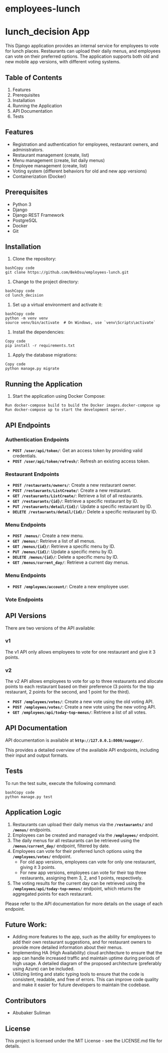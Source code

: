 # employees-lunch

# **lunch_decision App**

This Django application provides an internal service for employees to vote for lunch places. Restaurants can upload their daily menus, and employees can vote on their preferred options. The application supports both old and new mobile app versions, with different voting systems.

## **Table of Contents**

1. Features
2. Prerequisites
3. Installation
4. Running the Application
5. API Documentation
6. Tests

## **Features**

- Registration and authentication for employees, restaurant owners, and administrators.
- Restaurant management (create, list)
- Menu management (create, list daily menus)
- Employee management (create, list)
- Voting system (different behaviors for old and new app versions)
- Containerization (Docker)

## **Prerequisites**

- Python 3
- Django
- Django REST Framework
- PostgreSQL
- Docker
- Git

## **Installation**

1. Clone the repository:

```
bashCopy code
git clone https://github.com/BekOsu/employees-lunch.git

```

1. Change to the project directory:

```
bashCopy code
cd lunch_decision

```

1. Set up a virtual environment and activate it:

```
bashCopy code
python -m venv venv
source venv/bin/activate  # On Windows, use `venv\Scripts\activate`

```

1. Install the dependencies:

```
Copy code
pip install -r requirements.txt

```

1. Apply the database migrations:

```
Copy code
python manage.py migrate

```

## **Running the Application**

1. Start the application using Docker Compose:

```
Run docker-compose build to build the Docker images.docker-compose up
Run docker-compose up to start the development server.

```

## **API Endpoints**

### **Authentication Endpoints**

- **`POST /user/api/token/`**: Get an access token by providing valid credentials.
- **`POST /user/api/token/refresh/`**: Refresh an existing access token.

### **Restaurant Endpoints**

- **`POST /restaurants/owners/`**: Create a new restaurant owner.
- **`POST /restaurants/ListCreate/`**: Create a new restaurant.
- **`GET /restaurants/ListCreate/`**: Retrieve a list of all restaurants.
- **`GET /restaurants/{id}/`**: Retrieve a specific restaurant by ID.
- **`PUT /restaurants/detail/{id}/`**: Update a specific restaurant by ID.
- **`DELETE /restaurants/detail/{id}/`**: Delete a specific restaurant by ID.

### **Menu Endpoints**

- **`POST /menus/`**: Create a new menu.
- **`GET /menus/`**: Retrieve a list of all menus.
- **`GET /menus/{id}/`**: Retrieve a specific menu by ID.
- **`PUT /menus/{id}/`**: Update a specific menu by ID.
- **`DELETE /menus/{id}/`**: Delete a specific menu by ID.
- **`GET /menus/current_day/`**: Retrieve a current day menus.

### **Menu Endpoints**

- **`POST /employees/account/`**: Create a new employee user.

### **Vote Endpoints**

## **API Versions**

There are two versions of the API available:

### **v1**

The v1 API only allows employees to vote for one restaurant and give it 3 points.

### **v2**

The v2 API allows employees to vote for up to three restaurants and allocate points
to each restaurant based on their preference (3 points for the top restaurant, 2 points
for the second, and 1 point for the third).

- **`POST /employees/votes/`**: Create a new vote using the old voting API.
- **`POST /employees/votes/`**: Create a new vote using the new voting API.
- **`GET /employees/api/today-top-menus/`**: Retrieve a list of all votes.


## **API Documentation**

API documentation is available at **`http://127.0.0.1:8000/swagger/`**.

This provides a detailed overview of the available API endpoints, including their input and output formats.

## **Tests**

To run the test suite, execute the following command:

```
bashCopy code
python manage.py test

```

## **Application Logic**

1. Restaurants can upload their daily menus via the **`/restaurants/`** and **`/menus/`** endpoints.
2. Employees can be created and managed via the **`/employees/`** endpoint.
3. The daily menus for all restaurants can be retrieved using the **`/menus/current_day/`** endpoint, filtered by date.
4. Employees can vote for their preferred lunch options using the **`/employees/votes/`** endpoint.
    - For old app versions, employees can vote for only one restaurant, giving it 3 points.
    - For new app versions, employees can vote for their top three restaurants, assigning them 3, 2, and 1 points, respectively.
5. The voting results for the current day can be retrieved using the **`/employees/api/today-top-menus/`** endpoint, which returns the aggregated points for each restaurant.

Please refer to the API documentation for more details on the usage of each endpoint.

## **Future Work:**

- Adding more features to the app, such as the ability for employees to add their own restaurant suggestions, and for restaurant owners to provide more detailed information about their menus.
- Implementing HA (High Availability) cloud architecture to ensure that the app can handle increased traffic and maintain uptime during periods of high usage. A detailed diagram of the proposed architecture (preferably using Azure) can be included.
- Utilizing linting and static typing tools to ensure that the code is consistent, readable, and free of errors. This can improve code quality and make it easier for future developers to maintain the codebase.

## **Contributors**

- Abubaker Suliman

## **License**

This project is licensed under the MIT License - see the LICENSE.md file for details.